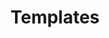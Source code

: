 ---
title: Templates
parent: resources
order: 1
sitemap:
  priority: 1
  changefreq: 'weekly'

sections:

   - file: templates
     layout: text

---